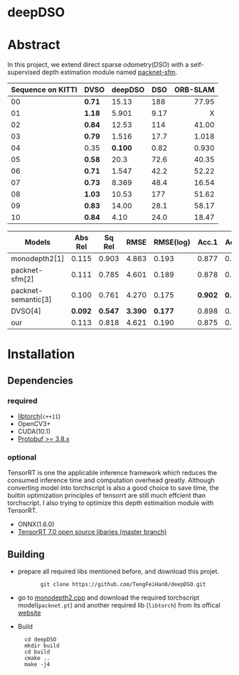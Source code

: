 # deepDSO

# Abstract
In this project, we extend direct sparse odometry(DSO) with a self-supervised depth estimation module named [packnet-sfm](https://github.com/TRI-ML/packnet-sfm). 

|Sequence on KITTI|DVSO|deepDSO|DSO|ORB-SLAM|
|---|---|---|---|---:|
|00|**0.71**|15.13|188 |77.95|
|01|**1.18**|5.901|9.17|X|
|02|**0.84**|12.53|114|41.00|
|03|**0.79**|1.516|17.7|1.018|
|04|0.35|**0.100**|0.82|0.930|
|05|**0.58**|20.3|72.6|40.35|
|06|**0.71**|1.547|42.2|52.22|
|07|**0.73**|8.369|48.4|16.54|
|08|**1.03**|10.53|177|51.62|
|09|**0.83**|14.00|28.1|58.17|
|10|**0.84**|4.10|24.0|18.47|



| Models  | Abs Rel | Sq Rel | RMSE  | RMSE(log) | Acc.1 | Acc.2 | Acc.3 |
|---------|---------|--------|-------|-----------|-------|-------|-------|
| monodepth2[1] | 0.115 | 0.903 | 4.863 | 0.193 | 0.877 | 0.959 | 0.981 |
| packnet-sfm[2] | 0.111 | 0.785 | 4.601 | 0.189 | 0.878 | 0.960 | 0.982 |
| packnet-semantic[3] | 0.100 | 0.761 | 4.270 | 0.175 | **0.902** | **0.965** | 0.982 |
| DVSO[4] | **0.092** | **0.547** | **3.390** | **0.177** | 0.898 | 0.962 | 0.982 |
| our | 0.113 | 0.818 | 4.621 | 0.190 | 0.875 | 0.958 |0.982 |
# Installation
## Dependencies
### required
- [libtorch](https://pytorch.org/get-started/locally/)(`c++11`)
- OpenCV3+
- CUDA(10.1)
- [Protobuf >= 3.8.x](https://github.com/google/protobuf/releases)
### optional
TensorRT is one the applicable inference framework which reduces the consumed inference time and computation overhead greatly. Although converting model into torchscript is also a good choice to save time, the builtin optimization principles of tensorrt are still much effcient than torchscript. I also trying to optimize this depth estimaition module with TensorRT.
- ONNX(1.6.0)
- [TensorRT 7.0 open source libaries (master branch)](https://github.com/NVIDIA/TensorRT/)

## Building
- prepare all required libs mentioned before, and download this projet.

             git clone https://github.com/TengFeiHan0/deepDSO.git 
- go to [monodepth2.cpp](https://github.com/TengFeiHan0/monodepth2.cpp) and download the required torchscript model(`packnet.pt`) and another required lib (`libtorch`) from its offical [website](https://pytorch.org/get-started/locally/)
- Build

		cd deepDSO
		mkdir build
		cd build
		cmake ..
		make -j4
